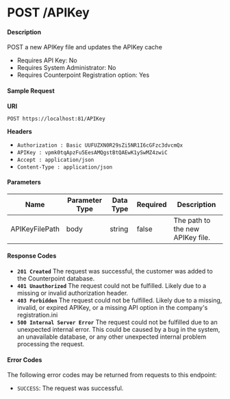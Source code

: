 # POST /APIKey

#### Description
POST a new APIKey file and updates the APIKey cache

- Requires API Key: No
- Requires System Administrator: No
- Requires Counterpoint Registration option: Yes

#### Sample Request

**URI**

`POST https://localhost:81/APIKey`

**Headers**
- `Authorization : Basic UUFUZXN0R29sZi5NR1I6cGFzc3dvcmQx`
- `APIKey : vpmk0tqApzFu5EesAMQgstBtQAEwK1ySwMZ4zwiC`
- `Accept : application/json`
- `Content-Type : application/json`


#### Parameters
Name | Parameter Type | Data Type | Required | Description
---- | -------------- | --------- | -------- | -----------
APIKeyFilePath | body | string | false | The path to the new APIKey file.

#### Response Codes
- **<code>201 Created</code>** The request was successful, the customer was added to the Counterpoint database.
- **<code>401 Unauthorized</code>** The request could not be fulfilled. Likely due to a missing or invalid authorization header.
- **<code>403 Forbidden</code>** The request could not be fulfilled. Likely due to a missing, invalid, or expired APIKey, or a missing API option in the company's registration.ini 
- **<code>500 Internal Server Error</code>** The request could not be fulfilled due to an unexpected internal error. This could be caused by a bug in the system, an unavailable database, or any other unexpected internal problem processing the request.
 
#### Error Codes
The following error codes may be returned from requests to this endpoint:
- `SUCCESS`: The request was successful.
